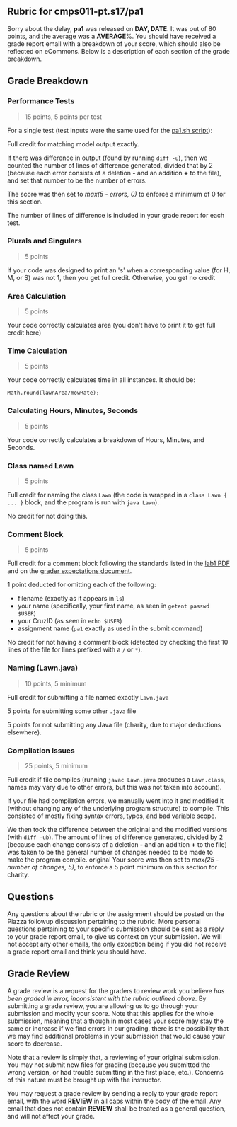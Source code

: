 ## Rubric for cmps011-pt.s17/pa1

Sorry about the delay, **pa1** was released on **DAY, DATE**. It was out of 80
points, and the average was a **AVERAGE**%. You should have received a grade
report email with a breakdown of your score, which should also be reflected on
eCommons. Below is a description of each section of the grade breakdown.

## Grade Breakdown

### Performance Tests
> 15 points, 5 points per test

For a single test (test inputs were the same used for the [pa1.sh
script](../README.md)):

Full credit for matching model output exactly.

If there was difference in output (found by running `diff -u`), then we counted
the number of lines of difference generated, divided that by 2 (because each
error consists of a deletion **-** and an addition **+** to the file), and set
that number to be the number of errors.

The score was then set to *max(5 - errors, 0)* to enforce a minimum of 0 for
this section.

The number of lines of difference is included in your grade report for each
test.

### Plurals and Singulars
> 5 points

If your code was designed to print an 's' when a corresponding value
(for H, M, or S) was not 1, then you get full credit. Otherwise, you get
no credit

### Area Calculation
> 5 points

Your code correctly calculates area (you don't have to print it to get
full credit here)

### Time Calculation
> 5 points

Your code correctly calculates time in all instances. It should be:
```
Math.round(lawnArea/mowRate);
```
### Calculating Hours, Minutes, Seconds
> 5 points

Your code correctly calculates a breakdown of Hours, Minutes, and
Seconds.

### Class named Lawn
> 5 points

Full credit for naming the class `Lawn` (the code is wrapped in a `class Lawn
{ ... }` block, and the program is run with `java Lawn`).

No credit for not doing this.

### Comment Block
> 5 points

Full credit for a comment block following the standards listed in the
[lab1 PDF](https://classes.soe.ucsc.edu/cmps011/Spring17/lab1.pdf) and on the
[grader expectations document](../docs/EXPECTATIONS.md).

1 point deducted for omitting each of the following:
- filename (exactly as it appears in `ls`)
- your name (specifically, your first name, as seen in `getent passwd $USER`)
- your CruzID (as seen in `echo $USER`)
- assignment name (`pa1` exactly as used in the submit command)

No credit for not having a comment block (detected by checking the first 10
lines of the file for lines prefixed with a `/` or `*`).

### Naming (Lawn.java)
> 10 points, 5 minimum

Full credit for submitting a file named exactly `Lawn.java`

5 points for submitting some other `.java` file

5 points for not submitting any Java file (charity, due to major deductions
  elsewhere).

### Compilation Issues
> 25 points, 5 minimum

Full credit if file compiles (running `javac Lawn.java` produces a `Lawn.class`,
names may vary due to other errors, but this was not taken into account).

If your file had compilation errors, we manually went into it and modified it
(without changing any of the underlying program structure) to compile. This
consisted of mostly fixing syntax errors, typos, and bad variable scope.

We then took the difference between the original and the modified versions (with
`diff -ub`). The amount of lines of difference generated, divided by 2 (because
each change consists of a deletion **-** and an addition **+** to the file) was
taken to be the general number of changes needed to be made to make the program
compile.
original 
Your score was then set to *max(25 - number of changes, 5)*, to enforce a 5 point
minimum on this section for charity.

## Questions

Any questions about the rubric or the assignment should be posted on the Piazza
followup discussion pertaining to the rubric. More personal questions pertaining
to your specific submission should be sent as a reply to your grade report
email, to give us context on your submission. We will not accept any other
emails, the only exception being if you did not receive a grade report email and
think you should have.

## Grade Review

A grade review is a request for the graders to review work you believe *has been
graded in error, inconsistent with the rubric outlined above*. By submitting a
grade review, you are allowing us to go through your submission and modify your
score. Note that this applies for the whole submission, meaning that although in
most cases your score may stay the same or increase if we find errors in our
grading, there is the possibility that we may find additional problems in your
submission that would cause your score to decrease.

Note that a review is simply that, a reviewing of your original submission. You
may not submit new files for grading (because you submitted the wrong version,
or had trouble submitting in the first place, etc.). Concerns of this nature
must be brought up with the instructor.

You may request a grade review by sending a reply to your grade report email,
with the word **REVIEW** in all caps within the body of the email. Any email
that does not contain **REVIEW** shall be treated as a general question, and
will not affect your grade.
